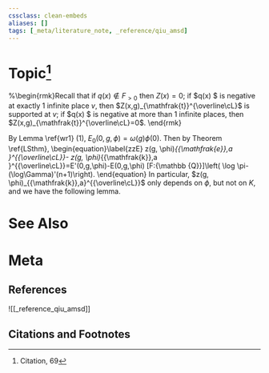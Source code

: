 ```yaml
---
cssclass: clean-embeds
aliases: []
tags: [_meta/literature_note, _reference/qiu_amsd]
---
```

# Topic[^1]

%\begin{rmk}Recall that if $q(x)\not\in F_{>0}$ then $Z(x) =0$; if $q(x) $ is negative at  exactly  1 infinite place $v$, then $Z(x,g)_{\mathfrak{t}}^{\overline\cL}$  is supported at $v$;  if $q(x) $ is negative at more than 1 infinite places, then $Z(x,g)_{\mathfrak{t}}^{\overline\cL}=0$. \end{rmk}


By   Lemma \ref{wr1} (1), $E_0(0,g,\phi)= \omega ( g)\phi (0)$. Then by  Theorem \ref{LSthm},
\begin{equation}\label{zzE}
z(g, \phi)_{{\mathfrak{e}},a }^{{\overline\cL}}-
z(g, \phi)_{{\mathfrak{k}},a }^{{\overline\cL}}=E'(0,g,\phi)-E(0,g,\phi) [F:{\mathbb {Q}}]\left( \log \pi-(\log\Gamma)'(n+1)\right).
\end{equation}
In particular,   $z(g, \phi)_{{\mathfrak{k}},a}^{{\overline\cL}}$ only depends on $\phi$, but not on $K$, and we have the following lemma.  


# See Also

# Meta
## References
![[_reference_qiu_amsd]]


## Citations and Footnotes
[^1]: Citation, 69